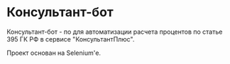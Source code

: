 # Консультант-бот

Консультант-бот - по для автоматизации расчета процентов по статье 395 ГК РФ в сервисе "КонсультантПлюс".

Проект основан на Selenium'е.
